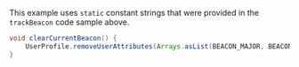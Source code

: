 This example uses `static` constant strings that were provided in the `trackBeacon` code sample above.

```java
void clearCurrentBeacon() {
	UserProfile.removeUserAttributes(Arrays.asList(BEACON_MAJOR, BEACON_MINOR, BEACON_UUID, BEACON_PROXIMITY));
}
```
